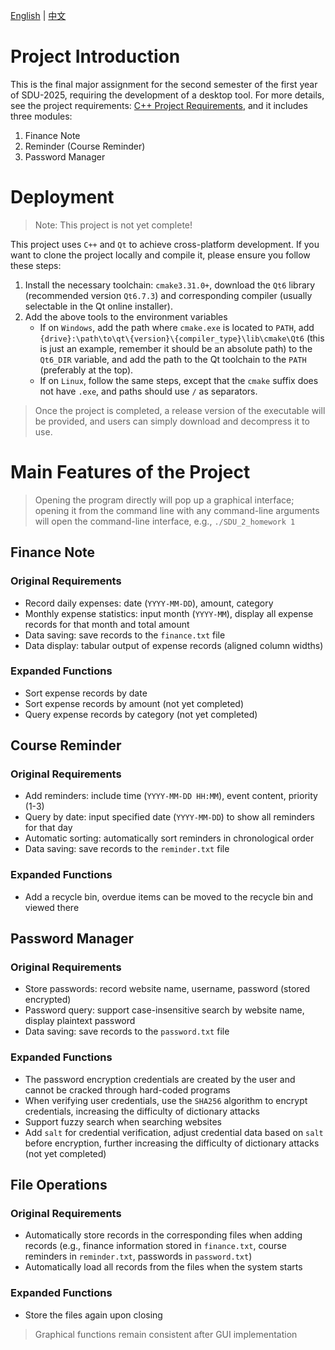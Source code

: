 [English](README_en.md) | [中文](README.md)
# Project Introduction
This is the final major assignment for the second semester of the first year of SDU-2025, requiring the development of a desktop tool. For more details, see the project requirements: [C++ Project Requirements](https://github.com/YanniYang-PolyU/2025-Cplusplus-Project), and it includes three modules:
1. Finance Note
2. Reminder (Course Reminder)
3. Password Manager
# Deployment
> Note: This project is not yet complete!
> 
This project uses `C++` and `Qt` to achieve cross-platform development. If you want to clone the project locally and compile it, please ensure you follow these steps:
1. Install the necessary toolchain: `cmake3.31.0+`, download the `Qt6` library (recommended version `Qt6.7.3`) and corresponding compiler (usually selectable in the Qt online installer).
2. Add the above tools to the environment variables
    - If on `Windows`, add the path where `cmake.exe` is located to `PATH`, add `{drive}:\path\to\qt\{version}\{compiler_type}\lib\cmake\Qt6` (this is just an example, remember it should be an absolute path) to the `Qt6_DIR` variable, and add the path to the Qt toolchain to the `PATH` (preferably at the top).
    - If on `Linux`, follow the same steps, except that the `cmake` suffix does not have `.exe`, and paths should use `/` as separators.
> Once the project is completed, a release version of the executable will be provided, and users can simply download and decompress it to use.
# Main Features of the Project
> Opening the program directly will pop up a graphical interface; opening it from the command line with any command-line arguments will open the command-line interface, e.g., `./SDU_2_homework 1`
## Finance Note
### Original Requirements
- Record daily expenses: date (`YYYY-MM-DD`), amount, category
- Monthly expense statistics: input month (`YYYY-MM`), display all expense records for that month and total amount
- Data saving: save records to the `finance.txt` file
- Data display: tabular output of expense records (aligned column widths)
### Expanded Functions
- Sort expense records by date
- Sort expense records by amount (not yet completed)
- Query expense records by category (not yet completed)
## Course Reminder
### Original Requirements
- Add reminders: include time (`YYYY-MM-DD HH:MM`), event content, priority (1-3)
- Query by date: input specified date (`YYYY-MM-DD`) to show all reminders for that day
- Automatic sorting: automatically sort reminders in chronological order
- Data saving: save records to the `reminder.txt` file
### Expanded Functions
- Add a recycle bin, overdue items can be moved to the recycle bin and viewed there
## Password Manager
### Original Requirements
- Store passwords: record website name, username, password (stored encrypted)
- Password query: support case-insensitive search by website name, display plaintext password
- Data saving: save records to the `password.txt` file
### Expanded Functions
- The password encryption credentials are created by the user and cannot be cracked through hard-coded programs
- When verifying user credentials, use the `SHA256` algorithm to encrypt credentials, increasing the difficulty of dictionary attacks
- Support fuzzy search when searching websites
- Add `salt` for credential verification, adjust credential data based on `salt` before encryption, further increasing the difficulty of dictionary attacks (not yet completed)
## File Operations
### Original Requirements
- Automatically store records in the corresponding files when adding records (e.g., finance information stored in `finance.txt`, course reminders in `reminder.txt`, passwords in `password.txt`)
- Automatically load all records from the files when the system starts
### Expanded Functions
- Store the files again upon closing
> Graphical functions remain consistent after GUI implementation